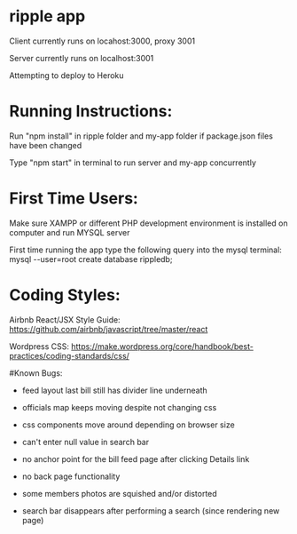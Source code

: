 # ripple app

Client currently runs on locahost:3000, proxy 3001

Server currently runs on localhost:3001

Attempting to deploy to Heroku

# Running Instructions:
Run "npm install" in ripple folder and my-app folder if package.json files have been changed

Type "npm start" in terminal to run server and my-app concurrently

# First Time Users:
Make sure XAMPP or different PHP development environment is installed on computer and run MYSQL server

First time running the app type the following query into the mysql terminal: mysql --user=root create database rippledb;

# Coding Styles:
Airbnb React/JSX Style Guide: https://github.com/airbnb/javascript/tree/master/react

Wordpress CSS: https://make.wordpress.org/core/handbook/best-practices/coding-standards/css/

#Known Bugs:
- feed layout last bill still has divider line underneath

- officials map keeps moving despite not changing css

- css components move around depending on browser size

- can't enter null value in search bar

- no anchor point for the bill feed page after clicking Details link

- no back page functionality

- some members photos are squished and/or distorted

- search bar disappears after performing a search (since rendering new page)
